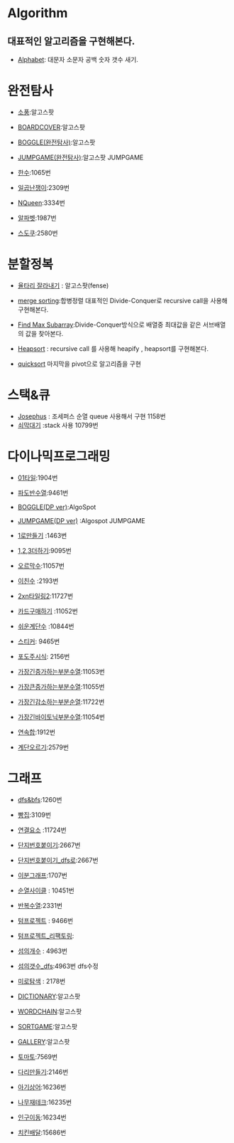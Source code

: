 # Algorithm



## 대표적인 알고리즘을 구현해본다.


* [Alphabet](https://github.com/ParkJiSu28/Algorithm/blob/master/Alphabet_lower_upper_space_number_count.cpp "alphabet"): 대문자 소문자 공백 숫자 갯수 새기.
 
# 완전탐사
* [소풍](https://github.com/ParkJiSu28/Algorithm/blob/master/%EC%86%8C%ED%92%8D.cpp "소풍"):알고스팟
* [BOARDCOVER](https://github.com/ParkJiSu28/Algorithm/blob/master/BOARDCOVER.cpp "알고스팟"):알고스팟

* [BOGGLE(완전탐사)](https://github.com/ParkJiSu28/Algorithm/blob/master/BOGGLE(%EC%99%84%EC%A0%84%ED%83%90%EC%82%AC).cpp):알고스팟

* [JUMPGAME(완전탐사)](https://github.com/ParkJiSu28/Algorithm/blob/master/jumpgame(%EC%99%84%EC%A0%84%ED%83%90%EC%83%89ver).cpp):알고스팟 JUMPGAME

* [한수](https://github.com/ParkJiSu28/Algorithm/blob/master/%ED%95%9C%EC%88%98.cpp):1065번

* [일곱난쟁이](https://github.com/ParkJiSu28/Algorithm/blob/master/%EC%9D%BC%EA%B3%B1%EB%82%9C%EC%9F%81%EC%9D%B4.cpp):2309번

* [NQueen](https://github.com/ParkJiSu28/Algorithm/blob/master/NQueen.cpp):3334번

* [알파벳](https://github.com/ParkJiSu28/Algorithm/blob/master/%EC%95%8C%ED%8C%8C%EB%B2%B3.cpp):1987번

* [스도쿠](https://github.com/ParkJiSu28/Algorithm/blob/master/%EC%8A%A4%EB%8F%84%EC%BF%A0.cpp):2580번

# 분할정복
* [율타리 잘라내기](https://github.com/ParkJiSu28/Algorithm/blob/master/%EC%9A%B8%ED%83%80%EB%A6%AC%EC%9E%98%EB%9D%BC%EB%82%B4%EA%B8%B0.cpp) : 알고스팟(fense)
* [merge sorting](https://github.com/ParkJiSu28/Algorithm/blob/master/Merge_sorting.cpp "merge"):합병정렬 대표적인 Divide-Conquer로 recursive call을 사용해 구현해본다.

* [Find Max Subarray](https://github.com/ParkJiSu28/Algorithm/blob/master/max_subarray.cpp "find"):Divide-Conquer방식으로 배열중 최대값을 같은 서브배열의 값을 찾아본다.
 

* [Heapsort](https://github.com/ParkJiSu28/Algorithm/blob/master/heapsort.cpp "heap") : recursive call 를 사용해 heapify , heapsort를 구현해본다. 



* [quicksort](https://github.com/ParkJiSu28/Algorithm/blob/master/quicksort.cpp)  마지막을 pivot으로 알고리즘을 구현

#  스택&큐

* [Josephus](https://github.com/ParkJiSu28/Algorithm/blob/master/josephus.cpp "조세퍼스") : 조세퍼스 순열 queue 사용해서 구현 1158번
* [쇠막대기](https://github.com/ParkJiSu28/Algorithm/blob/master/%EC%87%A0%EB%A7%89%EB%8C%80%EA%B8%B0.cpp "10799") :stack 사용  10799번


# 다이나믹프로그래밍
* [01타일](https://github.com/ParkJiSu28/Algorithm/blob/master/타일.cpp):1904번

* [파도반수열](https://github.com/ParkJiSu28/Algorithm/blob/master/%ED%8C%8C%EB%8F%84%EB%B0%98%EC%88%98%EC%97%B4.cpp):9461번

* [BOGGLE(DP ver)](https://github.com/ParkJiSu28/Algorithm/blob/master/BOGGLE(DP%20ver).cpp):AlgoSpot
* [JUMPGAME(DP ver)](https://github.com/ParkJiSu28/Algorithm/blob/master/jumpgame(DP%20ver).cpp) :Algospot JUMPGAME

* [1로만들기](https://github.com/ParkJiSu28/Algorithm/blob/master/1%EB%A1%9C%EB%A7%8C%EB%93%A4%EA%B8%B0.cpp "make") :1463번
* [1,2,3더하기](https://github.com/ParkJiSu28/Algorithm/blob/master/1%2C2%2C3%EB%8D%94%ED%95%98%EA%B8%B0.cpp "9095"):9095번

* [오르막수](https://github.com/ParkJiSu28/Algorithm/blob/master/%EC%98%A4%EB%A5%B4%EB%A7%89%EC%88%98.cpp "11057"):11057번

* [이친수](https://github.com/ParkJiSu28/Algorithm/blob/master/%EC%9D%B4%EC%B9%9C%EC%88%98.cpp "2193") :2193번

* [2xn타일링2](https://github.com/ParkJiSu28/Algorithm/blob/master/2xn%ED%83%80%EC%9D%BC%EB%A7%812.cpp "11727"):11727번

* [카드구매하기](https://github.com/ParkJiSu28/Algorithm/blob/master/%EC%B9%B4%EB%93%9C%EA%B5%AC%EB%A7%A4%ED%95%98%EA%B8%B0.cpp "11052") :11052번

* [쉬운계단수](https://github.com/ParkJiSu28/Algorithm/blob/master/%EC%89%AC%EC%9A%B4%EA%B3%84%EB%8B%A8%EC%88%98.cpp "10844") :10844번

* [스티커](https://github.com/ParkJiSu28/Algorithm/blob/master/%EC%8A%A4%ED%8B%B0%EC%BB%A4.cpp "9465"): 9465번

* [포도주시식](https://github.com/ParkJiSu28/Algorithm/blob/master/%ED%8F%AC%EB%8F%84%EC%A3%BC.cpp "포도주시식"): 2156번
* [가장긴증가하는부분수열](https://github.com/ParkJiSu28/Algorithm/blob/master/%EA%B0%80%EC%9E%A5%EA%B8%B4%EC%A6%9D%EA%B0%80%ED%95%98%EB%8A%94%EB%B6%80%EB%B6%84%EC%88%98%EC%97%B4.cpp):11053번

* [가장큰증가하는부분수열](https://github.com/ParkJiSu28/Algorithm/blob/master/%EA%B0%80%EC%9E%A5%ED%81%B0%EC%A6%9D%EA%B0%80%ED%95%98%EB%8A%94%EB%B6%80%EB%B6%84%EC%88%98%EC%97%B4.cpp):11055번

* [가장긴감소하는부분순열](https://github.com/ParkJiSu28/Algorithm/blob/master/%EA%B0%80%EC%9E%A5%EA%B8%B4%EA%B0%90%EC%86%8C%ED%95%98%EB%8A%94%EB%B6%80%EB%B6%84%EC%88%98%EC%97%B4.cpp):11722번

* [가장긴바이토닉부분수열](https://github.com/ParkJiSu28/Algorithm/blob/master/%EA%B0%80%EC%9E%A5%EA%B8%B4%EB%B0%94%EC%9D%B4%ED%86%A0%EB%8B%89%EB%B6%80%EB%B6%84%EC%88%98%EC%97%B4.cpp):11054번

* [연속합](https://github.com/ParkJiSu28/Algorithm/blob/master/%EC%97%B0%EC%86%8D%ED%95%A9.cpp):1912번

* [계단오르기](https://github.com/ParkJiSu28/Algorithm/blob/master/%EA%B3%84%EB%8B%A8%EC%98%A4%EB%A5%B4%EA%B8%B0.cpp):2579번 

# 그래프
* [dfs&bfs](https://github.com/ParkJiSu28/Algorithm/blob/master/dfs_bfs.cpp):1260번

* [빵집](https://github.com/ParkJiSu28/Algorithm/blob/master/%EB%B9%B5%EC%A7%91.cpp):3109번

* [연결요소](https://github.com/ParkJiSu28/Algorithm/blob/master/%EC%97%B0%EA%B2%B0%EC%9A%94%EC%86%8C.cpp) :11724번

* [단지번호붙이기](https://github.com/ParkJiSu28/Algorithm/blob/master/단지번호붙이기.cpp):2667번

* [단지번호붙이기_dfs로](https://github.com/ParkJiSu28/Algorithm/blob/master/%EB%8B%A8%EC%A7%80%EB%B2%88%ED%98%B8%EB%B6%99%EC%9D%B4%EA%B8%B0_dfs.cpp):2667번

* [이분그래프](https://github.com/ParkJiSu28/Algorithm/blob/master/이분그래프.cpp):1707번

* [순열사이클](https://github.com/ParkJiSu28/Algorithm/blob/master/순열사이클.cpp) : 10451번

* [반복수열](https://github.com/ParkJiSu28/Algorithm/blob/master/반복수열.cpp):2331번

* [텀프로젝트](https://github.com/ParkJiSu28/Algorithm/blob/master/텀프로젝트.cpp) : 9466번
* [텀프로젝트_리팩토링](https://github.com/ParkJiSu28/Algorithm/blob/master/%ED%85%80%ED%94%84%EB%A1%9C%EC%A0%9D%ED%8A%B8_%EC%88%98%EC%A0%95.cpp):

*  [섬의개수](https://github.com/ParkJiSu28/Algorithm/blob/master/섬의개수.cpp) : 4963번

* [섬의갯수_dfs](https://github.com/ParkJiSu28/Algorithm/blob/master/%EC%84%AC%EC%9D%98%EA%B0%AF%EC%88%98_dfs.cpp):4963번 dfs수정

* [미로탐색](https://github.com/ParkJiSu28/Algorithm/blob/master/미로탐색.cpp) : 2178번

* [DICTIONARY](https://github.com/ParkJiSu28/Algorithm/blob/master/DICTIONARY.cpp):알고스팟

* [WORDCHAIN](https://github.com/ParkJiSu28/Algorithm/blob/master/WORDCHAIN.cpp):알고스팟

* [SORTGAME](https://github.com/ParkJiSu28/Algorithm/blob/master/SORTGAME.cpp):알고스팟

* [GALLERY](https://github.com/ParkJiSu28/Algorithm/blob/master/GALLERY.cpp):알고스팟

* [토마토](https://github.com/ParkJiSu28/Algorithm/blob/master/%ED%86%A0%EB%A7%88%ED%86%A0.cpp):7569번

* [다리만들기](https://github.com/ParkJiSu28/Algorithm/blob/master/%EB%8B%A4%EB%A6%AC%EB%A7%8C%EB%93%A4%EA%B8%B0.cpp):2146번

* [아기상어](https://github.com/ParkJiSu28/Algorithm/blob/master/%EC%95%84%EA%B8%B0%EC%83%81%EC%96%B4.cpp):16236번
 
* [나무재테크](https://github.com/ParkJiSu28/Algorithm/blob/master/%EB%82%98%EB%AC%B4%EC%9E%AC%ED%85%8C%ED%81%AC.cpp
):16235번

* [인구이동](https://github.com/ParkJiSu28/Algorithm/blob/master/%EC%9D%B8%EA%B5%AC%EC%9D%B4%EB%8F%99.cpp):16234번

* [치킨배달](https://github.com/ParkJiSu28/Algorithm/blob/master/%EC%B9%98%ED%82%A8%EB%B0%B0%EB%8B%AC.cpp):15686번
